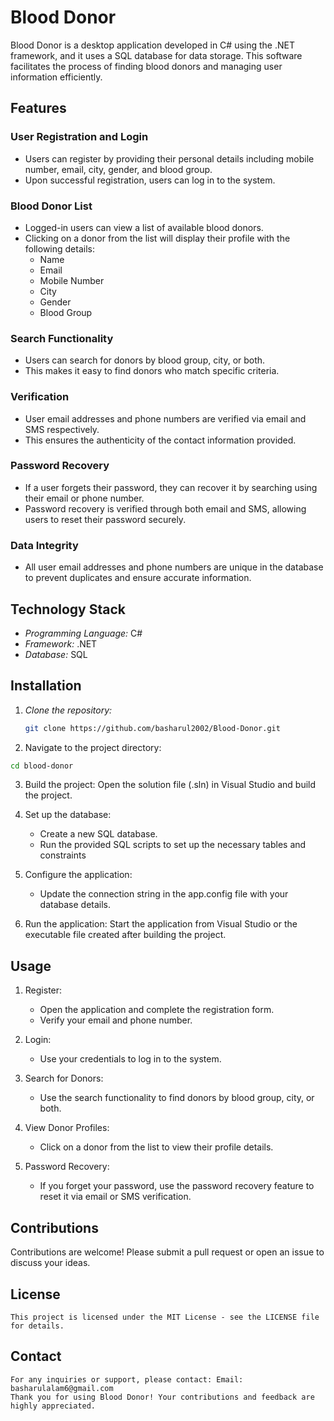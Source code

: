 # Blood Donor

Blood Donor is a desktop application developed in C# using the .NET framework, and it uses a SQL database for data storage. This software facilitates the process of finding blood donors and managing user information efficiently.

## Features

### User Registration and Login
- Users can register by providing their personal details including mobile number, email, city, gender, and blood group.
- Upon successful registration, users can log in to the system.

### Blood Donor List
- Logged-in users can view a list of available blood donors.
- Clicking on a donor from the list will display their profile with the following details:
  - Name
  - Email
  - Mobile Number
  - City
  - Gender
  - Blood Group

### Search Functionality
- Users can search for donors by blood group, city, or both.
- This makes it easy to find donors who match specific criteria.

### Verification
- User email addresses and phone numbers are verified via email and SMS respectively.
- This ensures the authenticity of the contact information provided.

### Password Recovery
- If a user forgets their password, they can recover it by searching using their email or phone number.
- Password recovery is verified through both email and SMS, allowing users to reset their password securely.

### Data Integrity
- All user email addresses and phone numbers are unique in the database to prevent duplicates and ensure accurate information.

## Technology Stack
- *Programming Language:* C#
- *Framework:* .NET
- *Database:* SQL

## Installation

1. *Clone the repository:*
   ```sh
   git clone https://github.com/basharul2002/Blood-Donor.git


2. Navigate to the project directory:
```sh
cd blood-donor
```

3. Build the project: Open the solution file (.sln) in Visual Studio and build the project.

4. Set up the database:
    - Create a new SQL database.
    - Run the provided SQL scripts to set up the necessary tables and constraints

5. Configure the application:
    - Update the connection string in the app.config file with your database details.
    
6. Run the application: Start the application from Visual Studio or the executable file created after building the project.

## Usage
1. Register:
    - Open the application and complete the registration form.
    - Verify your email and phone number.
2. Login:
    - Use your credentials to log in to the system.

3. Search for Donors:
    - Use the search functionality to find donors by blood group, city, or both.

4. View Donor Profiles:
    - Click on a donor from the list to view their profile details.

5. Password Recovery:
    - If you forget your password, use the password recovery feature to reset it via email or SMS verification.
    
## Contributions
Contributions are welcome! Please submit a pull request or open an issue to discuss your ideas.

## License
    This project is licensed under the MIT License - see the LICENSE file for details.

## Contact
    For any inquiries or support, please contact: Email: basharulalam6@gmail.com
    Thank you for using Blood Donor! Your contributions and feedback are highly appreciated.
